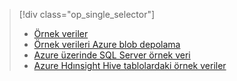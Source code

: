 > [!div class="op_single_selector"]
> * [Örnek veriler](../articles/machine-learning/team-data-science-process/sample-data.md)
> * [Örnek verileri Azure blob depolama](../articles/machine-learning/team-data-science-process/sample-data-blob.md)
> * [Azure üzerinde SQL Server örnek veri](../articles/machine-learning/team-data-science-process/sample-data-sql-server.md)
> * [Azure Hdınsight Hive tablolardaki örnek veriler](../articles/machine-learning/team-data-science-process/sample-data-hive.md)
> 
> 

